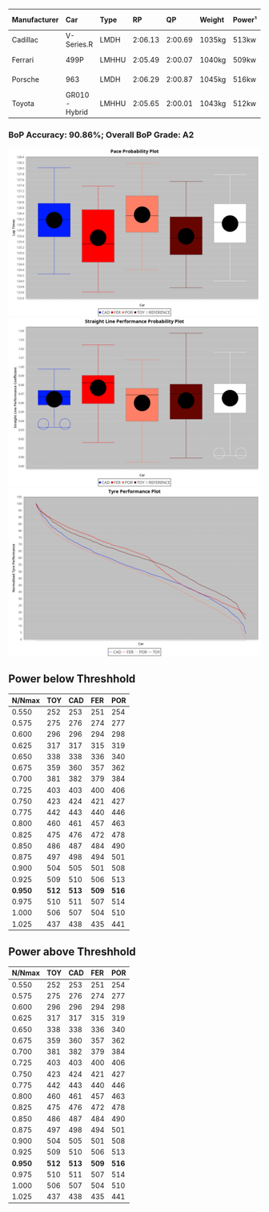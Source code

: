 |Manufacturer|Car|Type|RP|QP|Weight|Power¹|Threshhold|PINC|Power²|E/Stint|AVG Vmax|FDS|RDLC|L/Stint|BOP-Grade|ModelAccuracy|ModelPoints|Match%|
|:-|:-|:-|:-|:-|:-|:-|:-|:-|:-|:-|:-|:-|:-|:-|:-|:-|:-|:-|
|Cadillac|V-Series.R|LMDH|2:06.13|2:00.69|1035kg|513kw|0.0kph|0%|513kw|886MJ|296.41kph-319.62kph|-|1.03|25|+B2|98.38%|1765|82.20%|
|Ferrari|499P|LMHHU|2:05.49|2:00.07|1040kg|509kw|0.0kph|0%|509kw|888MJ|300.70kph-322.13kph|190kph|1.05|25|-B1|92.24%|2247|86.93%|
|Porsche|963|LMDH|2:06.29|2:00.87|1045kg|516kw|0.0kph|0%|516kw|898MJ|297.75kph-320.08kph|-|1.02|25|~A1|96.81%|5438|97.23%|
|Toyota|GR010 - Hybrid|LMHHU|2:05.65|2:00.01|1043kg|512kw|0.0kph|0%|512kw|902MJ|298.19kph-328.74kph|190kph|1.05|25|~A1|86.04%|1751|97.07%|

### BoP Accuracy: 90.86%; Overall BoP Grade: A2
![](BOP/WEC2024/SPA/PREDEFINED/IMG/OFFICIAL.png)![](BOP/WEC2024/SPA/PREDEFINED/IMG/OFFICIAL_sp.png)![](BOP/WEC2024/SPA/PREDEFINED/IMG/OFFICIAL_tw.png)
## Power below Threshhold
|N/Nmax|TOY|CAD|FER|POR|
|:-|:-|:-|:-|:-|
|0.550|252|253|251|254|
|0.575|275|276|274|277|
|0.600|296|296|294|298|
|0.625|317|317|315|319|
|0.650|338|338|336|340|
|0.675|359|360|357|362|
|0.700|381|382|379|384|
|0.725|403|403|400|406|
|0.750|423|424|421|427|
|0.775|442|443|440|446|
|0.800|460|461|457|463|
|0.825|475|476|472|478|
|0.850|486|487|484|490|
|0.875|497|498|494|501|
|0.900|504|505|501|508|
|0.925|509|510|506|513|
|**0.950**|**512**|**513**|**509**|**516**|
|0.975|510|511|507|514|
|1.000|506|507|504|510|
|1.025|437|438|435|441|

## Power above Threshhold
|N/Nmax|TOY|CAD|FER|POR|
|:-|:-|:-|:-|:-|
|0.550|252|253|251|254|
|0.575|275|276|274|277|
|0.600|296|296|294|298|
|0.625|317|317|315|319|
|0.650|338|338|336|340|
|0.675|359|360|357|362|
|0.700|381|382|379|384|
|0.725|403|403|400|406|
|0.750|423|424|421|427|
|0.775|442|443|440|446|
|0.800|460|461|457|463|
|0.825|475|476|472|478|
|0.850|486|487|484|490|
|0.875|497|498|494|501|
|0.900|504|505|501|508|
|0.925|509|510|506|513|
|**0.950**|**512**|**513**|**509**|**516**|
|0.975|510|511|507|514|
|1.000|506|507|504|510|
|1.025|437|438|435|441|
